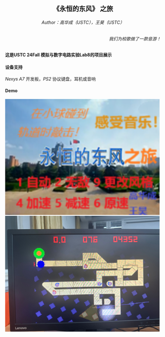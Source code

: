 <h2 align="center"> 《永恒的东风》 之旅</h2>

<h6 align="center">Author：高华成（USTC），王昊（USTC）</h6>

<h6 align="right"><i>我们为校歌做了一款音游！</i></h6>

**这是USTC 24Fall 模拟与数字电路实验Lab8的项目展示**

#### 设备支持

*Nexys A7* 开发板，*PS2* 协议键盘，耳机或音响

#### Demo

<img src="./figs/index.png" alt="演示图片" title="主页" width=500>

<img src="./figs/demo.jpg" alt="演示图片" title="demo" width=500>